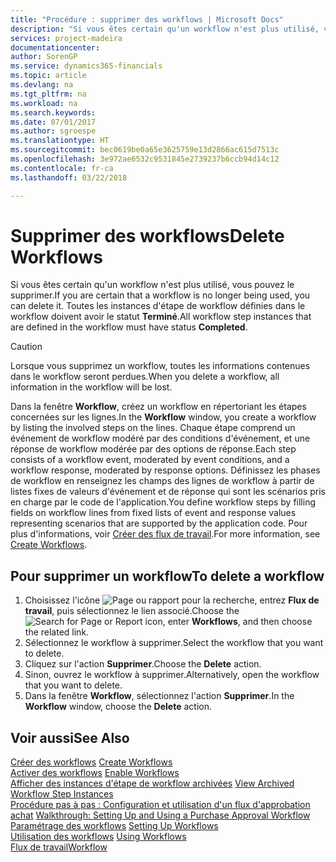 ```yaml
---
title: "Procédure : supprimer des workflows | Microsoft Docs"
description: "Si vous êtes certain qu'un workflow n'est plus utilisé, vous pouvez le supprimer. Toutes les instances d'étape de workflow définies dans le workflow doivent avoir le statut **Terminé**."
services: project-madeira
documentationcenter: 
author: SorenGP
ms.service: dynamics365-financials
ms.topic: article
ms.devlang: na
ms.tgt_pltfrm: na
ms.workload: na
ms.search.keywords: 
ms.date: 07/01/2017
ms.author: sgroespe
ms.translationtype: HT
ms.sourcegitcommit: bec0619be0a65e3625759e13d2866ac615d7513c
ms.openlocfilehash: 3e972ae6532c9531845e2739237b6ccb94d14c12
ms.contentlocale: fr-ca
ms.lasthandoff: 03/22/2018

---
```

# <a name="delete-workflows"></a><span data-ttu-id="98652-104">Supprimer des workflows</span><span class="sxs-lookup"><span data-stu-id="98652-104">Delete Workflows</span></span>
<span data-ttu-id="98652-105">Si vous êtes certain qu'un workflow n'est plus utilisé, vous pouvez le supprimer.</span><span class="sxs-lookup"><span data-stu-id="98652-105">If you are certain that a workflow is no longer being used, you can delete it.</span></span> <span data-ttu-id="98652-106">Toutes les instances d'étape de workflow définies dans le workflow doivent avoir le statut **Terminé**.</span><span class="sxs-lookup"><span data-stu-id="98652-106">All workflow step instances that are defined in the workflow must have status **Completed**.</span></span>  

> [!CAUTION]  
>  <span data-ttu-id="98652-107">Lorsque vous supprimez un workflow, toutes les informations contenues dans le workflow seront perdues.</span><span class="sxs-lookup"><span data-stu-id="98652-107">When you delete a workflow, all information in the workflow will be lost.</span></span>  

 <span data-ttu-id="98652-108">Dans la fenêtre **Workflow**, créez un workflow en répertoriant les étapes concernées sur les lignes.</span><span class="sxs-lookup"><span data-stu-id="98652-108">In the **Workflow** window, you create a workflow by listing the involved steps on the lines.</span></span> <span data-ttu-id="98652-109">Chaque étape comprend un événement de workflow modéré par des conditions d'événement, et une réponse de workflow modérée par des options de réponse.</span><span class="sxs-lookup"><span data-stu-id="98652-109">Each step consists of a workflow event, moderated by event conditions, and a workflow response, moderated by response options.</span></span> <span data-ttu-id="98652-110">Définissez les phases de workflow en renseignez les champs des lignes de workflow à partir de listes fixes de valeurs d'événement et de réponse qui sont les scénarios pris en charge par le code de l'application.</span><span class="sxs-lookup"><span data-stu-id="98652-110">You define workflow steps by filling fields on workflow lines from fixed lists of event and response values representing scenarios that are supported by the application code.</span></span> <span data-ttu-id="98652-111">Pour plus d'informations, voir [Créer des flux de travail](across-how-to-create-workflows.md).</span><span class="sxs-lookup"><span data-stu-id="98652-111">For more information, see [Create Workflows](across-how-to-create-workflows.md).</span></span>  

## <a name="to-delete-a-workflow"></a><span data-ttu-id="98652-112">Pour supprimer un workflow</span><span class="sxs-lookup"><span data-stu-id="98652-112">To delete a workflow</span></span>  
1.  <span data-ttu-id="98652-113">Choisissez l'icône ![Page ou rapport pour la recherche](media/ui-search/search_small.png "icône Page ou rapport pour la recherche"), entrez **Flux de travail**, puis sélectionnez le lien associé.</span><span class="sxs-lookup"><span data-stu-id="98652-113">Choose the ![Search for Page or Report](media/ui-search/search_small.png "Search for Page or Report icon") icon, enter **Workflows**, and then choose the related link.</span></span>  
2.  <span data-ttu-id="98652-114">Sélectionnez le workflow à supprimer.</span><span class="sxs-lookup"><span data-stu-id="98652-114">Select the workflow that you want to delete.</span></span>  
3.  <span data-ttu-id="98652-115">Cliquez sur l'action **Supprimer**.</span><span class="sxs-lookup"><span data-stu-id="98652-115">Choose the **Delete** action.</span></span>  
4.  <span data-ttu-id="98652-116">Sinon, ouvrez le workflow à supprimer.</span><span class="sxs-lookup"><span data-stu-id="98652-116">Alternatively, open the workflow that you want to delete.</span></span>  
5.  <span data-ttu-id="98652-117">Dans la fenêtre **Workflow**, sélectionnez l'action **Supprimer**.</span><span class="sxs-lookup"><span data-stu-id="98652-117">In the **Workflow** window, choose the **Delete** action.</span></span>  

## <a name="see-also"></a><span data-ttu-id="98652-118">Voir aussi</span><span class="sxs-lookup"><span data-stu-id="98652-118">See Also</span></span>  
 <span data-ttu-id="98652-119">[Créer des workflows](across-how-to-create-workflows.md) </span><span class="sxs-lookup"><span data-stu-id="98652-119">[Create Workflows](across-how-to-create-workflows.md) </span></span>  
 <span data-ttu-id="98652-120">[Activer des workflows](across-how-to-enable-workflows.md) </span><span class="sxs-lookup"><span data-stu-id="98652-120">[Enable Workflows](across-how-to-enable-workflows.md) </span></span>  
 <span data-ttu-id="98652-121">[Afficher des instances d'étape de workflow archivées](across-how-to-view-archived-workflow-step-instances.md) </span><span class="sxs-lookup"><span data-stu-id="98652-121">[View Archived Workflow Step Instances](across-how-to-view-archived-workflow-step-instances.md) </span></span>  
 <span data-ttu-id="98652-122">[Procédure pas à pas : Configuration et utilisation d'un flux d'approbation achat](walkthrough-setting-up-and-using-a-purchase-approval-workflow.md) </span><span class="sxs-lookup"><span data-stu-id="98652-122">[Walkthrough: Setting Up and Using a Purchase Approval Workflow](walkthrough-setting-up-and-using-a-purchase-approval-workflow.md) </span></span>  
 <span data-ttu-id="98652-123">[Paramétrage des workflows](across-set-up-workflows.md) </span><span class="sxs-lookup"><span data-stu-id="98652-123">[Setting Up Workflows](across-set-up-workflows.md) </span></span>  
 <span data-ttu-id="98652-124">[Utilisation des workflows](across-use-workflows.md) </span><span class="sxs-lookup"><span data-stu-id="98652-124">[Using Workflows](across-use-workflows.md) </span></span>  
 [<span data-ttu-id="98652-125">Flux de travail</span><span class="sxs-lookup"><span data-stu-id="98652-125">Workflow</span></span>](across-workflow.md)   

